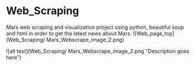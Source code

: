 # Web_Scraping
Mars web scraping and visualization project using python, beautiful soup and html in order to get the latest news about Mars.
![Web_page_top](Web_Scraping/ Mars_Webscrape_image_2.png)

![alt text](Web_Scraping/ Mars_Webscrape_image_2.png "Description goes here")
